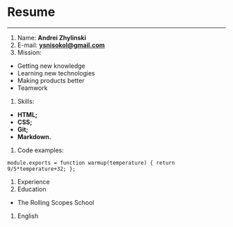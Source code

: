  # Resume  

___


1.  Name: **Andrei Zhylinski**
1.  E-mail: **ysnisokol@gmail.com**
1.  Mission:
 * Getting new knowledge
 * Learning new technologies
 * Making products better
 * Teamwork

 1.  Skills:
  *  **HTML;**
  *  **CSS;**
  *  **Git;**
  *  **Markdown.**

1.  Code  examples:
```
module.exports = function warmup(temperature) { return 9/5*temperature+32; };
```
1.  Experience
1.  Education
  * The Rolling Scopes School
1.  English